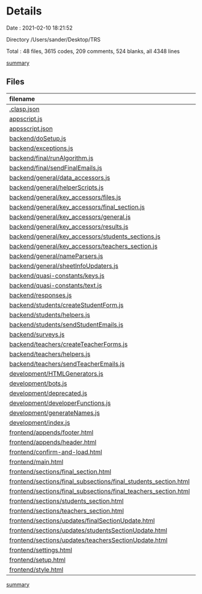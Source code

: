 # Details

Date : 2021-02-10 18:21:52

Directory /Users/sander/Desktop/TRS

Total : 48 files,  3615 codes, 209 comments, 524 blanks, all 4348 lines

[summary](results.md)

## Files
| filename | language | code | comment | blank | total |
| :--- | :--- | ---: | ---: | ---: | ---: |
| [.clasp.json](/.clasp.json) | JSON | 1 | 0 | 1 | 2 |
| [appscript.js](/appscript.js) | JavaScript | 1 | 0 | 2 | 3 |
| [appsscript.json](/appsscript.json) | JSON | 15 | 0 | 0 | 15 |
| [backend/doSetup.js](/backend/doSetup.js) | JavaScript | 74 | 5 | 23 | 102 |
| [backend/exceptions.js](/backend/exceptions.js) | JavaScript | 76 | 7 | 14 | 97 |
| [backend/final/runAlgorithm.js](/backend/final/runAlgorithm.js) | JavaScript | 215 | 49 | 22 | 286 |
| [backend/final/sendFinalEmails.js](/backend/final/sendFinalEmails.js) | JavaScript | 83 | 3 | 8 | 94 |
| [backend/general/data_accessors.js](/backend/general/data_accessors.js) | JavaScript | 75 | 0 | 6 | 81 |
| [backend/general/helperScripts.js](/backend/general/helperScripts.js) | JavaScript | 180 | 2 | 26 | 208 |
| [backend/general/key_accessors/files.js](/backend/general/key_accessors/files.js) | JavaScript | 165 | 9 | 27 | 201 |
| [backend/general/key_accessors/final_section.js](/backend/general/key_accessors/final_section.js) | JavaScript | 65 | 0 | 17 | 82 |
| [backend/general/key_accessors/general.js](/backend/general/key_accessors/general.js) | JavaScript | 32 | 4 | 9 | 45 |
| [backend/general/key_accessors/results.js](/backend/general/key_accessors/results.js) | JavaScript | 75 | 0 | 15 | 90 |
| [backend/general/key_accessors/students_sections.js](/backend/general/key_accessors/students_sections.js) | JavaScript | 50 | 0 | 9 | 59 |
| [backend/general/key_accessors/teachers_section.js](/backend/general/key_accessors/teachers_section.js) | JavaScript | 31 | 0 | 8 | 39 |
| [backend/general/nameParsers.js](/backend/general/nameParsers.js) | JavaScript | 25 | 17 | 7 | 49 |
| [backend/general/sheetInfoUpdaters.js](/backend/general/sheetInfoUpdaters.js) | JavaScript | 98 | 0 | 16 | 114 |
| [backend/quasi-constants/keys.js](/backend/quasi-constants/keys.js) | JavaScript | 29 | 9 | 15 | 53 |
| [backend/quasi-constants/text.js](/backend/quasi-constants/text.js) | JavaScript | 159 | 5 | 44 | 208 |
| [backend/responses.js](/backend/responses.js) | JavaScript | 36 | 0 | 5 | 41 |
| [backend/students/createStudentForm.js](/backend/students/createStudentForm.js) | JavaScript | 73 | 17 | 12 | 102 |
| [backend/students/helpers.js](/backend/students/helpers.js) | JavaScript | 79 | 8 | 11 | 98 |
| [backend/students/sendStudentEmails.js](/backend/students/sendStudentEmails.js) | JavaScript | 55 | 2 | 7 | 64 |
| [backend/surveys.js](/backend/surveys.js) | JavaScript | 61 | 0 | 11 | 72 |
| [backend/teachers/createTeacherForms.js](/backend/teachers/createTeacherForms.js) | JavaScript | 133 | 14 | 21 | 168 |
| [backend/teachers/helpers.js](/backend/teachers/helpers.js) | JavaScript | 70 | 10 | 8 | 88 |
| [backend/teachers/sendTeacherEmails.js](/backend/teachers/sendTeacherEmails.js) | JavaScript | 98 | 0 | 9 | 107 |
| [development/HTMLGenerators.js](/development/HTMLGenerators.js) | JavaScript | 63 | 1 | 7 | 71 |
| [development/bots.js](/development/bots.js) | JavaScript | 44 | 2 | 4 | 50 |
| [development/deprecated.js](/development/deprecated.js) | JavaScript | 71 | 25 | 12 | 108 |
| [development/developerFunctions.js](/development/developerFunctions.js) | JavaScript | 27 | 4 | 5 | 36 |
| [development/generateNames.js](/development/generateNames.js) | JavaScript | 35 | 0 | 10 | 45 |
| [development/index.js](/development/index.js) | JavaScript | 23 | 0 | 4 | 27 |
| [frontend/appends/footer.html](/frontend/appends/footer.html) | HTML | 44 | 0 | 1 | 45 |
| [frontend/appends/header.html](/frontend/appends/header.html) | HTML | 11 | 3 | 2 | 16 |
| [frontend/confirm-and-load.html](/frontend/confirm-and-load.html) | HTML | 78 | 0 | 13 | 91 |
| [frontend/main.html](/frontend/main.html) | HTML | 82 | 1 | 14 | 97 |
| [frontend/sections/final_section.html](/frontend/sections/final_section.html) | HTML | 54 | 0 | 6 | 60 |
| [frontend/sections/final_subsections/final_students_section.html](/frontend/sections/final_subsections/final_students_section.html) | HTML | 81 | 0 | 6 | 87 |
| [frontend/sections/final_subsections/final_teachers_section.html](/frontend/sections/final_subsections/final_teachers_section.html) | HTML | 79 | 0 | 8 | 87 |
| [frontend/sections/students_section.html](/frontend/sections/students_section.html) | HTML | 182 | 1 | 19 | 202 |
| [frontend/sections/teachers_section.html](/frontend/sections/teachers_section.html) | HTML | 177 | 1 | 21 | 199 |
| [frontend/sections/updates/finalSectionUpdate.html](/frontend/sections/updates/finalSectionUpdate.html) | HTML | 42 | 0 | 5 | 47 |
| [frontend/sections/updates/studentsSectionUpdate.html](/frontend/sections/updates/studentsSectionUpdate.html) | HTML | 24 | 0 | 2 | 26 |
| [frontend/sections/updates/teachersSectionUpdate.html](/frontend/sections/updates/teachersSectionUpdate.html) | HTML | 27 | 0 | 2 | 29 |
| [frontend/settings.html](/frontend/settings.html) | HTML | 269 | 10 | 13 | 292 |
| [frontend/setup.html](/frontend/setup.html) | HTML | 68 | 0 | 5 | 73 |
| [frontend/style.html](/frontend/style.html) | HTML | 80 | 0 | 12 | 92 |

[summary](results.md)